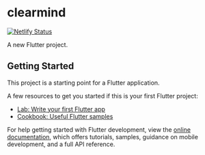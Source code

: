 # clearmind

[![Netlify Status](https://api.netlify.com/api/v1/badges/1ca41b2d-42ee-489f-8fee-e3cda65ed1e2/deploy-status)](https://app.netlify.com/sites/clearmind-sao-jorge/deploys)

A new Flutter project.

## Getting Started

This project is a starting point for a Flutter application.

A few resources to get you started if this is your first Flutter project:

- [Lab: Write your first Flutter app](https://docs.flutter.dev/get-started/codelab)
- [Cookbook: Useful Flutter samples](https://docs.flutter.dev/cookbook)

For help getting started with Flutter development, view the
[online documentation](https://docs.flutter.dev/), which offers tutorials,
samples, guidance on mobile development, and a full API reference.
